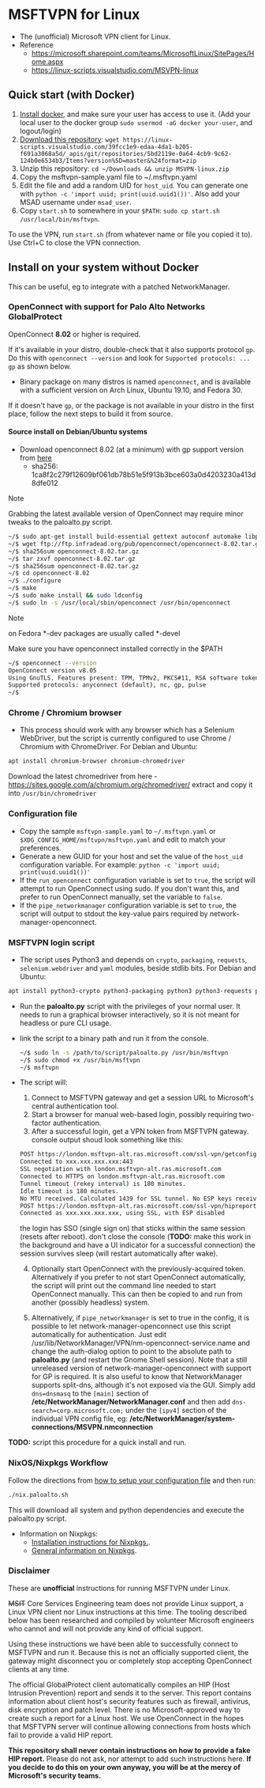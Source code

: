 # MSFTVPN for Linux
- The (unofficial) Microsoft VPN client for Linux.
- Reference
  - https://microsoft.sharepoint.com/teams/MicrosoftLinux/SitePages/Home.aspx
  - https://linux-scripts.visualstudio.com/MSVPN-linux

## Quick start (with Docker)

1) [Install docker](https://docs.docker.com/install/linux/docker-ce/ubuntu/), and make sure your user has access to use it. (Add your local user to the docker group `sudo usermod -aG docker your-user`, and logout/login)
2) [Download this repository](https://linux-scripts.visualstudio.com/39fcc1e9-edaa-4da1-b205-f691a3068a5d/_apis/git/repositories/5bd2119e-0a64-4cb9-9c62-124b0e6534b3/Items?version%5D=master&%24format=zip): `wget https://linux-scripts.visualstudio.com/39fcc1e9-edaa-4da1-b205-f691a3068a5d/_apis/git/repositories/5bd2119e-0a64-4cb9-9c62-124b0e6534b3/Items?version%5D=master&%24format=zip`
3) Unzip this repository: `cd ~/Downloads && unzip MSVPN-linux.zip`
4) Copy the msftvpn-sample.yaml file to ~/.msftvpn.yaml
5) Edit the file and add a random UID for `host_uid`. You can generate one with `python -c 'import uuid; print(uuid.uuid1())'`. Also add your MSAD username under `msad_user`.
6) Copy `start.sh` to somewhere in your `$PATH`: `sudo cp start.sh /usr/local/bin/msftvpn`.

To use the VPN, run `start.sh` (from whatever name or file you copied it to). Use Ctrl+C to close the VPN connection.

## Install on your system without Docker

This can be useful, eg to integrate with a patched NetworkManager.

### OpenConnect with support for Palo Alto Networks GlobalProtect

OpenConnect **8.02** or higher is required.

If it's available in your distro, double-check that it also supports protocol `gp`. Do this with `openconnect --version` and look for `Supported protocols: ... gp` as shown below.

* Binary package on many distros is named `openconnect`, and is available with a sufficient version on Arch Linux, Ubuntu 19.10, and Fedora 30.

If it doesn't have `gp`, or the package is not available in your distro in the first place, follow the next steps to build it from source.

#### Source install on Debian/Ubuntu systems

* Download openconnect 8.02 (at a minimum) with gp support version from [here](ftp://ftp.infradead.org/pub/openconnect/openconnect-8.02.tar.gz)
  - sha256: 1ca8f2c279f12609bf061db78b51e5f913b3bce603a0d4203230a413d8dfe012

> [!NOTE]
> Grabbing the latest available version of OpenConnect may require minor tweaks to the paloalto.py script.

``` bash
~/$ sudo apt-get install build-essential gettext autoconf automake libproxy-dev libxml2-dev libtool vpnc-scripts pkg-config zlib1g-dev libgnutls28-dev
~/$ wget ftp://ftp.infradead.org/pub/openconnect/openconnect-8.02.tar.gz
~/$ sha256sum openconnect-8.02.tar.gz
~/$ tar zxvf openconnect-8.02.tar.gz
~/$ sha256sum openconnect-8.02.tar.gz
~/$ cd openconnect-8.02
~/$ ./configure
~/$ make
~/$ sudo make install && sudo ldconfig
~/$ sudo ln -s /usr/local/sbin/openconnect /usr/bin/openconnect
```

> [!NOTE]
> on Fedora *-dev packages are usually called *-devel

Make sure you have openconnect installed correctly in the $PATH
``` bash
~/$ openconnect --version
OpenConnect version v8.05
Using GnuTLS. Features present: TPM, TPMv2, PKCS#11, RSA software token, HOTP software token, TOTP software token, Yubikey OATH, System keys, DTLS, ESP
Supported protocols: anyconnect (default), nc, gp, pulse
~/$
```

### Chrome / Chromium browser

* This process should work with any browser which has a Selenium WebDriver, but the script is currently configured to use Chrome / Chromium with ChromeDriver. For Debian and Ubuntu:

``` bash
apt install chromium-browser chromium-chromedriver
```
Download the latest chromedriver from here - https://sites.google.com/a/chromium.org/chromedriver/ extract and copy it into ``` /usr/bin/chromedriver ```

### Configuration file

* Copy the sample ```msftvpn-sample.yaml``` to ```~/.msftvpn.yaml``` or ```$XDG_CONFIG_HOME/msftvpn/msftvpn.yaml``` and edit to match your preferences.
* Generate a new GUID for your host and set the value of the ```host_uid``` configuration variable. For example: ```python -c 'import uuid; print(uuid.uuid1())'```
* If the ```run_openconnect``` configuration variable is set to ```true```, the script will attempt to run OpenConnect using sudo. If you don't want this, and prefer to run OpenConnect manually, set the variable to ```false```.
* If the ```pipe_networkmanager``` configuration variable is set to ```true```, the script will output to stdout the key-value pairs required by network-manager-openconnect.

### MSFTVPN login script

* The script uses Python3 and depends on ```crypto```, ```packaging```, ```requests```, ```selenium.webdriver``` and ```yaml``` modules, beside stdlib bits. For Debian and Ubuntu:

``` bash
apt install python3-crypto python3-packaging python3 python3-requests python3-selenium python3-yaml
```

* Run the **paloalto.py** script with the privileges of your normal user. It needs to run a graphical browser interactively, so it is not meant for headless or pure CLI usage.
* link the script to a binary path and run it from the console.
  ``` bash
  ~/$ sudo ln -s /path/to/script/paloalto.py /usr/bin/msftvpn
  ~/$ sudo chmod +x /usr/bin/msftvpn
  ~/$ msftvpn
  ```
* The script will:
  1. Connect to MSFTVPN gateway and get a session URL to Microsoft's central authentication tool.
  2. Start a browser for manual web-based login, possibly requiring two-factor authentication.
  3. After a successful login, get a VPN token from MSFTVPN gateway.
    console output shoud look something like this:
    ``` bash 
    POST https://london.msftvpn-alt.ras.microsoft.com/ssl-vpn/getconfig.esp
    Connected to xxx.xxx.xxx.xxx:443
    SSL negotiation with london.msftvpn-alt.ras.microsoft.com
    Connected to HTTPS on london.msftvpn-alt.ras.microsoft.com
    Tunnel timeout (rekey interval) is 180 minutes.
    Idle timeout is 180 minutes.
    No MTU received. Calculated 1439 for SSL tunnel. No ESP keys received
    POST https://london.msftvpn-alt.ras.microsoft.com/ssl-vpn/hipreportcheck.esp
    Connected as xxx.xxx.xxx.xxx, using SSL, with ESP disabled

    ```
    the login has SSO (single sign on) that sticks within the same session (resets after reboot).
    don't close the console (**TODO:** make this work in the background and have a UI indicator for a successful connection)
    the session survives sleep (will restart automatically after wake).

  4. Optionally start OpenConnect with the previously-acquired token.
  Alternatively if you prefer to not start OpenConnect automatically, the script will print out the command line needed to start OpenConnect manually. This can then be copied to and run from another (possibly headless) system.

  5. Alternatively, if ```pipe_networkmanager``` is set to true in the config, it is possible to let
     network-manager-openconnect use this script automatically for authentication.
     Just edit /usr/lib/NetworkManager/VPN/nm-openconnect-service.name and change the auth-dialog
     option to point to the absolute path to **paloalto.py** (and restart the Gnome Shell session).
     Note that a still unreleased version of network-manager-openconnect with support for GP is
     required.
     It is also useful to know that NetworkManager supports split-dns, although it's not exposed via
     the GUI. Simply add ```dns=dnsmasq``` to the ```[main]``` section of **/etc/NetworkManager/NetworkManager.conf**
     and then add ```dns-search=corp.microsoft.com;``` under the ```[ipv4]``` section of the individual
     VPN config file, eg: **/etc/NetworkManager/system-connections/MSVPN.nmconnection**

**TODO:** script this procedure for a quick install and run.

### NixOS/Nixpkgs Workflow

Follow the directions from [how to setup your configuration file](#configuration-file) and then run:

```bash
./nix.paloalto.sh
```
This will download all system and python dependencies and execute the paloalto.py script.

* Information on Nixpkgs:
  * [Installation instructions for Nixpkgs.](https://nixos.org/nix/download.html).
  * [General information on Nixpkgs](https://nixos.org/nix/about.html).

### Disclaimer

These are **unofficial** instructions for running MSFTVPN under Linux.

~~MSIT~~ Core Services Engineering team does not provide Linux support, a Linux VPN client nor Linux instructions at this time. The tooling described below has been researched and compiled by volunteer Microsoft engineers who cannot and will not provide any kind of official support.

Using these instructions we have been able to successfully connect to MSFTVPN and run it. Because this is not an officially supported client, the gateway might disconnect you or completely stop accepting OpenConnect clients at any time.

The official GlobalProtect client automatically compiles an HIP (Host Intrusion Prevention) report and sends it to the server. This report contains information about client host's security features such as firewall, antivirus, disk encryption and patch level. There is no Microsoft-approved way to create such a report for a Linux host. We use OpenConnect in the hopes that MSFTVPN server will continue allowing connections from hosts which fail to provide a valid HIP report.

**This repository shall never contain instructions on how to provide a fake HIP report.** Please do not ask, nor attempt to add such instructions here. **If you decide to do this on your own anyway, you will be at the mercy of Microsoft's security teams.**
